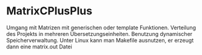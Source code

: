 # MatrixCPlusPlus
Umgang mit Matrizen mit generischen oder template Funktionen.
Verteilung des Projekts in mehreren Übersetzungseinheiten. 
Benutzung dynamischer Speicherverwaltung. 
Unter Linux kann man Makefile ausnutzen, er erzeugt dann eine matrix.out Datei
